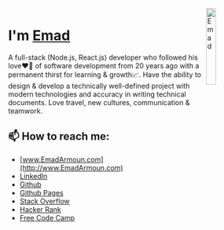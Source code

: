 <!--
**Em-IT/Em-IT** is a ✨ _special_ ✨ repository because its `README.md` (this file) appears on your GitHub profile.

Here are some ideas to get you started:

- 🔭 I’m currently working on ...
- 🌱 I’m currently learning ...
- 👯 I’m looking to collaborate on ...
- 🤔 I’m looking for help with ...
- 💬 Ask me about ...
- 😄 Pronouns: ...
- ⚡ Fun fact: ...
-->

<img alt="Emad" align="right" src="http://www.armoun.com/wp-content/uploads/2021/10/Me200.jpg" width="20%" />

# I'm [Emad](http://www.EmadArmoun.com)

A full-stack (Node.js, React.js) developer who followed his love❤️‍🔥 of software development from 20 years ago with a permanent thirst for learning & growth📈. Have the ability to design & develop a technically well-defined project with modern technologies and accuracy in writing technical documents. Love travel, new cultures, communication & teamwork.

## 📫 How to reach me:
- [www.EmadArmoun.com](http://www.EmadArmoun.com)
- [LinkedIn](https://www.linkedin.com/in/em-it/)
- [Github](https://github.com/Em-IT)
- [Github Pages](https://em-it.github.io/)
- [Stack Overflow](https://stackoverflow.com/users/2374310/emad-armoun)
- [Hacker Rank](https://www.hackerrank.com/em_it)
- [Free Code Camp](https://www.freecodecamp.org/emit)
